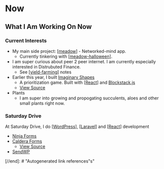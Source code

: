 # Now

## What I Am Working On Now

### Current Interests

- My main side project: [[meadow]] - Networked-mind app.
  - Currently tinkering with [[meadow-halloween]].
- I am super curious about peer 2 peer internet. I am currently especially interested in Distrubuted Finance.
  - See [[yield-farming]] notes
- Earlier this year, I built [Imaginary Shapes](https://imaginaryshapes.com)
  - A prioritization game. Built with [[React]] and [Blockstack.js](https://blockstatck.js)
  - [View Source](https://github.com/Shelob9/imaginary-shapes)
- Plants
  - I am super into growing and propogating succulents, aloes and other small plants right now.

### Saturday Drive

At Saturday Drive, I do [[WordPress]], [[Laravel]] and [[React]] development

- [Ninja Forms](https://ninjaforms.com)
- [Caldera Forms](https://calderaforms.com)
  - [View Source](https://github.com/calderawp/caldera-forms)
- [SendWP](https://sendwp.com)

[//begin]: # "Autogenerated link references for markdown compatibility"
[meadow]: meadow "Meadow"
[meadow-halloween]: meadow-halloween "Meadow (Halloween)"
[yield-farming]: yield-farming "Yield Farming"
[React]: react "React"
[WordPress]: wordpress "WordPress"
[Laravel]: laravel "Laravel"
[//end]: # "Autogenerated link references"s"
